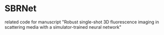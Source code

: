 # SBRNet
related code for manuscript "Robust single-shot 3D fluorescence imaging in scattering media with a simulator-trained neural network"
